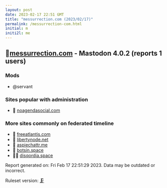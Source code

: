 ```yaml
---
layout: post
date: 2023-02-17 22:51 GMT
title: "messurrection.com (2023/02/17)"
permalink: /messurrection-com.html
initial: m
initi2l: me
---
```


## 💉[messurrection.com](https://messurrection.com) - Mastodon 4.0.2 (reports 1 users)

### Mods
 * @servant

### Sites popular with administration

* 💉 [noagendasocial.com](/noagendasocial-com.html)

### More sites commonly on federated timeline

* 💉 [freeatlantis.com](/freeatlantis-com.html)
* 💉 [libertynode.net](/libertynode-net.html)
* 🐘 [aspiechattr.me](/aspiechattr-me.html)
* 🐘 [botsin.space](/botsin-space.html)
* 🦝🧸 [disqordia.space](/disqordia-space.html)

Report generated on: Fri Feb 17 22:51:29 2023. Data may be outdated or incorrect.

Ruleset version: [🗜](/version-clamp)
